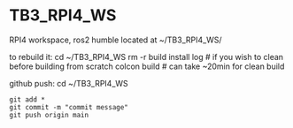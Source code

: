 # TB3_RPI4_WS
RPI4 workspace, ros2 humble
located at ~/TB3_RPI4_WS/

to rebuild it:
	cd ~/TB3_RPI4_WS
	rm -r build install log 	# if you wish to clean before building from scratch
	colcon build			# can take ~20min for clean build

github push:
	cd ~/TB3_RPI4_WS

	git add *
	git commit -m "commit message"
	git push origin main
